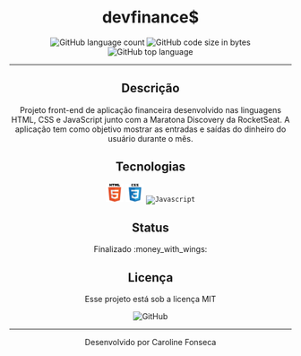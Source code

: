 <h1 align = "center"> devfinance$ </h1>
<p align = "center"><img alt="GitHub language count" src="https://img.shields.io/github/languages/count/carolfons/devfinances">
  <img alt="GitHub code size in bytes" src="https://img.shields.io/github/languages/code-size/carolfons/devfinances?color=black">
  <img alt="GitHub top language" src="https://img.shields.io/github/languages/top/carolfons/devfinances?color=green">
  
  ---
  
 <h2 align = "center"> Descrição </h2>
 <p align = "center"> Projeto front-end de aplicação financeira desenvolvido nas linguagens HTML, CSS e JavaScript junto com a Maratona Discovery da RocketSeat. A aplicação tem como objetivo mostrar as entradas e saídas do dinheiro do usuário durante o mês. </p>

<h2 align = "center">Tecnologias </h2>

<p align = "center">
<code><img height="32" src="https://raw.githubusercontent.com/github/explore/80688e429a7d4ef2fca1e82350fe8e3517d3494d/topics/html/html.png" alt="HTML5"/></code>
<code><img height="32" src="https://raw.githubusercontent.com/github/explore/80688e429a7d4ef2fca1e82350fe8e3517d3494d/topics/css/css.png" alt="CSS"/></code>
<code><img height="32" src="https://seeklogo.com/images/J/javascript-logo-E967E87D74-seeklogo.com.png" alt="Javascript"/></code>

</p>

<h2 align = "center">Status</h2>
<p align = "center"> Finalizado :money_with_wings: </p>

<h2 align = "center">Licença</h2>
<p align = "center"> Esse projeto está sob a licença MIT  </p>
<p align = "center"><img alt="GitHub" src="https://img.shields.io/github/license/carolfons/devfinances"></p>

---
<p align = "center"> Desenvolvido por Caroline Fonseca </p>
